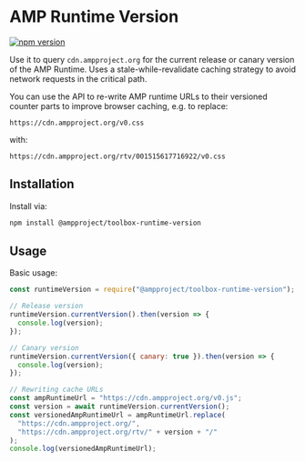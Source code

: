 # AMP Runtime Version

[![npm version](https://badge.fury.io/js/%40ampproject%2Ftoolbox-runtime-version.svg)](https://badge.fury.io/js/%40ampproject%2Ftoolbox-runtime-version)

Use it to query `cdn.ampproject.org` for the current release or canary version of the AMP Runtime. Uses a stale-while-revalidate caching strategy to avoid network requests in the critical path.

You can use the API to re-write AMP runtime URLs to their versioned counter parts to improve browser caching, e.g. to replace:

```
https://cdn.ampproject.org/v0.css
```

with:

```
https://cdn.ampproject.org/rtv/001515617716922/v0.css
```

## Installation

Install via:

```sh
npm install @ampproject/toolbox-runtime-version
```

## Usage

Basic usage:

```js
const runtimeVersion = require("@ampproject/toolbox-runtime-version");

// Release version
runtimeVersion.currentVersion().then(version => {
  console.log(version);
});

// Canary version
runtimeVersion.currentVersion({ canary: true }).then(version => {
  console.log(version);
});

// Rewriting cache URLs
const ampRuntimeUrl = "https://cdn.ampproject.org/v0.js";
const version = await runtimeVersion.currentVersion();
const versionedAmpRuntimeUrl = ampRuntimeUrl.replace(
  "https://cdn.ampproject.org/",
  "https://cdn.ampproject.org/rtv/" + version + "/"
);
console.log(versionedAmpRuntimeUrl);
```
